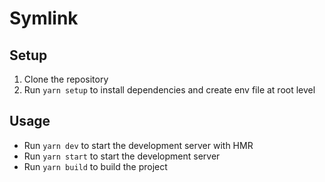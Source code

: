 # Symlink

## Setup

1. Clone the repository
2. Run `yarn setup` to install dependencies and create env file at root level

## Usage

- Run `yarn dev` to start the development server with HMR
- Run `yarn start` to start the development server
- Run `yarn build` to build the project
